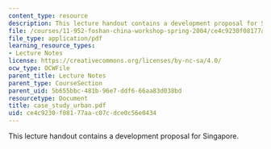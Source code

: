 ```yaml
---
content_type: resource
description: This lecture handout contains a development proposal for Singapore.
file: /courses/11-952-foshan-china-workshop-spring-2004/ce4c9230f08177aac07cdce0c56e0434_case_study_urban.pdf
file_type: application/pdf
learning_resource_types:
- Lecture Notes
license: https://creativecommons.org/licenses/by-nc-sa/4.0/
ocw_type: OCWFile
parent_title: Lecture Notes
parent_type: CourseSection
parent_uid: 5b655bbc-481b-96e7-ddf6-66aa83d038bd
resourcetype: Document
title: case_study_urban.pdf
uid: ce4c9230-f081-77aa-c07c-dce0c56e0434
---
```

This lecture handout contains a development proposal for Singapore.